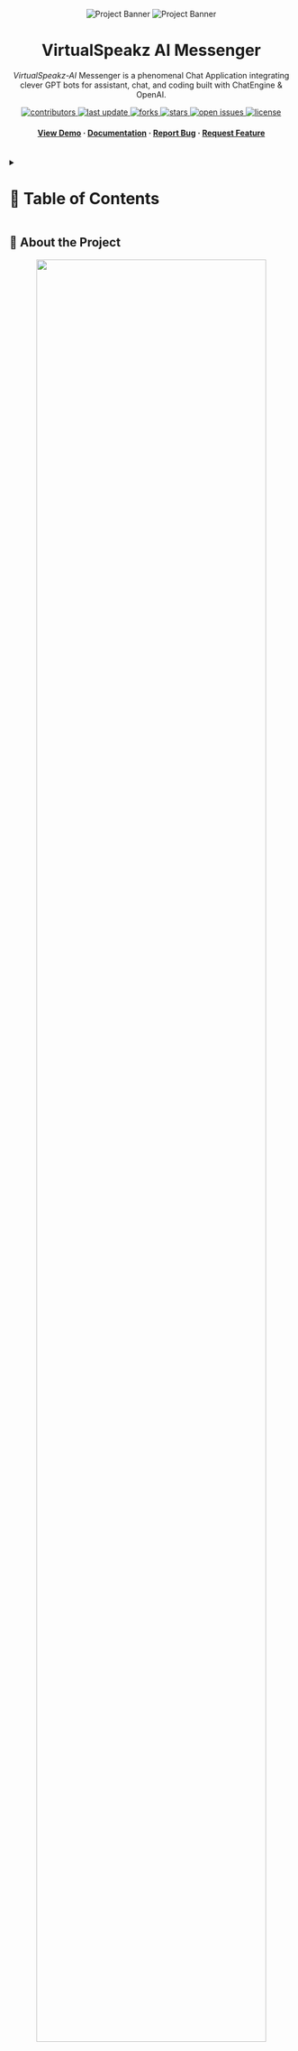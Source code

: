 <a name="readme-top"></a>
<div align="center">

  ![Project Banner](readme_assets/readme_banner.png#gh-dark-mode-only)
  ![Project Banner](readme_assets/readme_banner-light.png#gh-light-mode-only)

  <h1>VirtualSpeakz AI Messenger</h1>
  <p>
    <i>VirtualSpeakz-AI</i> Messenger is a phenomenal Chat Application integrating clever GPT bots for assistant, chat, and coding built with ChatEngine & OpenAI.
  </p>

<!-- Badges -->
<p>
  <a href="https://github.com/ladunjexa/VirtualSpeakz-AI-Messenger/graphs/contributors">
    <img src="https://img.shields.io/github/contributors/ladunjexa/VirtualSpeakz-AI-Messenger" alt="contributors" />
  </a>
  <a href="">
    <img src="https://img.shields.io/github/last-commit/ladunjexa/VirtualSpeakz-AI-Messenger" alt="last update" />
  </a>
  <a href="https://github.com/ladunjexa/VirtualSpeakz-AI-Messenger/network/members">
    <img src="https://img.shields.io/github/forks/ladunjexa/VirtualSpeakz-AI-Messenger" alt="forks" />
  </a>
  <a href="https://github.com/ladunjexa/VirtualSpeakz-AI-Messenger/stargazers">
    <img src="https://img.shields.io/github/stars/ladunjexa/VirtualSpeakz-AI-Messenger" alt="stars" />
  </a>
  <a href="https://github.com/ladunjexa/VirtualSpeakz-AI-Messenger/issues/">
    <img src="https://img.shields.io/github/issues/ladunjexa/VirtualSpeakz-AI-Messenger" alt="open issues" />
  </a>
  <a href="https://github.com/ladunjexa/VirtualSpeakz-AI-Messenger/blob/master/LICENSE">
    <img src="https://img.shields.io/github/license/ladunjexa/VirtualSpeakz-AI-Messenger.svg" alt="license" />
  </a>
</p>
   
 <h4>
    <a href="https://virtual-speakz-ai-messenger.vercel.app/">View Demo</a>
  <span> · </span>
    <a href="https://github.com/ladunjexa/VirtualSpeakz-AI-Messenger">Documentation</a>
  <span> · </span>
    <a href="https://github.com/ladunjexa/VirtualSpeakz-AI-Messenger/issues/">Report Bug</a>
  <span> · </span>
    <a href="https://github.com/ladunjexa/VirtualSpeakz-AI-Messenger/issues/">Request Feature</a>
  </h4>
</div>

<br />

<!-- Table of Contents -->
<details>

<summary>

# :notebook_with_decorative_cover: Table of Contents

</summary>

- [About the Project](#star2-about-the-project)
  * [Folder Structure](#bangbang-folder-structure)
  * [Tech Stack](#space_invader-tech-stack)
- [Getting Started](#toolbox-getting-started)
  * [Installation](#gear-installation)
  * [Run Locally](#running-run-locally)
- [Contributing](#wave-contributing)
- [License](#warning-license)
- [Contact](#handshake-contact)
- [Acknowledgements](#gem-acknowledgements)

</details>  

<!-- About the Project -->
## :star2: About the Project

<div align="center">
  <img src="readme_assets/vsai-mockup.png" height="auto" width="90%"/>
</div>

<br />

This repository houses a phenomenal AI Chat Application integrating clever OpenAI bots for assistant, chat and coding - built with @chatengine-io & @openai api. 🤖

<!-- Folder Structure -->
### :bangbang: Folder Structure

Here is the folder structure of _VirtualSpeakz-AI Messenger_.
```bash
VirtualSpeakz-AI-Messenger/
|- client/
  |- public/
  |- src/
    |- assets/
    |- components/
      |- chat/
        |- index.jsx
      |- header/
        |- index.jsx
      |- login/
        |- index.jsx
      |- messageForm/
        |- Ai.jsx
        |- AiAssist.jsx
        |- AiCode.jsx
        |- MessageFormUI.jsx
        |- StandardMessageForm.jsx
    |- state/
      |- api.js
    |- App.jsx
    |- index.scss
    |- main.jsx
    |- .env
    |- jsconfig.json
    |- .eslintrc.json
    |- vite.config.js
    |- package.json
|- server/
  |- routes/
    |- auth.js
    |- openai.js
  |- index.js
  |- .env
  |- package.json
```
<br />

<!-- TechStack -->
### :space_invader: Tech Stack

[![My Skills](https://skillicons.dev/icons?i=vite,react,redux,sass,express)](https://skillicons.dev)

<p align="right">(<a href="#readme-top">back to top</a>)</p>

<!-- Getting Started -->
## :toolbox: Getting Started

<!-- Installation -->
### :gear: Installation

#### Step 1:
Download or clone this repo by using the link below:

```bash
 https://github.com/ladunjexa/VirtualSpeakz-AI-Messenger
```

#### Step 2:

_VirtualSpeakz-AI_ using NPM (Node Package Manager), therefore, make sure that Node.js is installed by execute the following command in console:

```bash
  node -v
```

#### Step 3:

At the main folder execute the following command in console to get the required dependencies:

```bash
  npm install
```

#### Step 4:

At the main folder execute the following command in console to creates a build directory with a production build of 3d portfolio:

```bash
  npm run build
```

#### Step 5:

At the main folder execute the following command in console to run the server:

```bash
  npm run start
```

<!-- Run Locally -->
### :running: Run Locally

#### Step 1:

At the main folder execute the following command in console to get the required dependencies:

```bash
  npm install
```

#### Step 2:

At the main folder execute the following command in console to run the development server:

```bash
  npm run dev
```

<p align="right">(<a href="#readme-top">back to top</a>)</p>

<!-- Contributing -->
## :wave: Contributing

<a href="https://github.com/ladunjexa/VirtualSpeakz-AI-Messenger/graphs/contributors">
  <img src="https://contrib.rocks/image?repo=ladunjexa/VirtualSpeakz-AI-Messenger" />
</a>


Contributions are always welcome!

See [`contributing.md`](https://contributing.md/) for ways to get started.

Contributions are what make the open source community such an amazing place to learn, inspire, and create. Any contributions you make are **greatly appreciated**.

If you have a suggestion that would make this better, please fork the repo and create a pull request. You can also simply open an issue with the tag "enhancement".
Don't forget to give the project a star! Thanks again!

1. Fork the Project
2. Create your Feature Branch (`git checkout -b feature/AmazingFeature`)
3. Commit your Changes (`git commit -m 'Add some AmazingFeature'`)
4. Push to the Branch (`git push origin feature/AmazingFeature`)
5. Open a Pull Request

<p align="right">(<a href="#readme-top">back to top</a>)</p>

<!-- License -->
## :warning: License

Distributed under the MIT License. See [LICENSE.txt](https://github.com/ladunjexa/VirtualSpeakz-AI-Messenger/blob/main/LICENSE) for more information.

<p align="right">(<a href="#readme-top">back to top</a>)</p>

<!-- Contact -->
## :handshake: Contact

Liron Abutbul - [@lironabutbul6](https://twitter.com/lironabutbul6) - [@ladunjexa](https://t.me/ladunjexa)

Project Link: [https://github.com/ladunjexa/VirtualSpeakz-AI-Messenger](https://github.com/ladunjexa/VirtualSpeakz-AI-Messenger)

<p align="right">(<a href="#readme-top">back to top</a>)</p>

<!-- Acknowledgments -->
## :gem: Acknowledgements

This section used to mention useful resources and libraries that used in _VirtualSpeakz-AI_.

#### CLIENT

 - [Vite Dev](https://vitejs.dev/)
 - [React](https://reactjs.org/)
 - [Chat Engine Advanced](https://github.com/chatengine-io/react-chat-engine-advanced)
 - [React Router v6](https://reactrouter.com/en/main)
 - [React Dropzone](https://www.npmjs.com/package/react-dropzone)
 - [React Redux](https://react-redux.js.org/)
 - [Sass](https://sass-lang.com/)
 - [dotenv](https://www.npmjs.com/package/dotenv)

#### SERVER

 - [Axios](https://www.npmjs.com/package/axios)
 - [Body Parser](https://www.npmjs.com/package/body-parser)
 - [CORS](https://developer.mozilla.org/en-US/docs/Web/HTTP/CORS)
 - [dotenv](https://www.npmjs.com/package/dotenv)
 - [Express](https://expressjs.com/)
 - [Helmet](https://www.npmjs.com/package/helmet)
 - [Morgan](https://www.npmjs.com/package/morgan)
 - [OpenAI](https://openai.com/)

<p align="right">(<a href="#readme-top">back to top</a>)</p>
